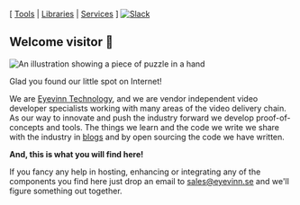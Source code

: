 [ [Tools](https://github.com/search?q=topic%3Atools+org%3AEyevinn+fork%3Atrue) | [Libraries](https://github.com/search?q=topic%3Alibrary+org%3AEyevinn+fork%3Atrue) | [Services](https://github.com/search?q=topic%3Aservice+org%3AEyevinn+fork%3Atrue) ] [![Slack](http://slack.streamingtech.se/badge.svg)](http://slack.streamingtech.se)

## Welcome visitor 👋

![An illustration showing a piece of puzzle in a hand](https://d1okaosfjqp6sh.cloudfront.net/image/upload/v1528726315/Genre-Unsplash/ryoji-iwata-669950-unsplash-Edited.png)

Glad you found our little spot on Internet!

We are [Eyevinn Technology](https://www.eyevinntechology.se), and we are vendor independent video developer specialists working with many areas of the video delivery chain. As our way to innovate and push the industry forward we develop proof-of-concepts and tools. The things we learn and the code we write we share with the industry in [blogs](https://dev.to/video) and by open sourcing the code we have written.

**And, this is what you will find here!**

If you fancy any help in hosting, enhancing or integrating any of the components you find here just drop an email to sales@eyevinn.se and we'll figure something out together.

